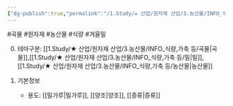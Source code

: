 ```yaml
---
{"dg-publish":true,"permalink":"/1.Study/★ 산업/원자재 산업/3.농산물/INFO_식량,가축 등/겨울밀/","created":"2024-11-20T21:02:28.902+09:00","updated":"2025-06-26T13:23:35.498+09:00"}
---
```


#곡물 #원자재 #농산물 #식량  #겨울밀

0. 테마구분: [[1.Study/★ 산업/원자재 산업/3.농산물/INFO_식량,가축 등/곡물\|곡물]],[[1.Study/★ 산업/원자재 산업/3.농산물/INFO_식량,가축 등/밀\|밀]],[[1.Study/★ 산업/원자재 산업/3.농산물/INFO_식량,가축 등/농산물\|농산물]]


1. 기본정보
	- 용도: [[밀가루\|밀가루]], [[양조\|양조]], [[증류\|증류]]